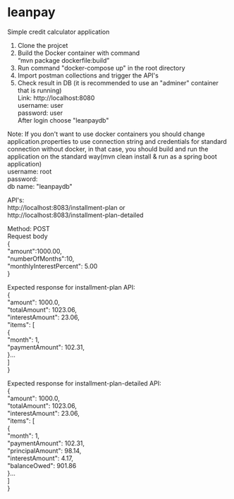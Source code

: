 # leanpay
Simple credit calculator application

1. Clone the projcet  
2. Build the Docker container with command  
	“mvn package dockerfile:build”  
3. Run command "docker-compose up" in the root directory  
4. Import postman collections and trigger the API's  
5. Check result in DB (it is recommended to use an "adminer" container that is running)  
	Link: http://localhost:8080  
	username: user  
	password: user  
	After login choose "leanpaydb"    
  
Note: If you don't want to use docker containers you should change application.properties to use connection string and credentials for standard connection without docker, in that case, you should build and run the application on the standard way(mvn clean install & run as a spring boot application)   
	username: root    
	password:    
	db name:  "leanpaydb"  
  	
API's:  
http://localhost:8083/installment-plan or  
http://localhost:8083/installment-plan-detailed  

Method: POST  
Request body  
{  
    "amount":1000.00,  
    "numberOfMonths":10,  
    "monthlyInterestPercent": 5.00  
} 

Expected response for installment-plan API:    
{  
    "amount": 1000.0,  
    "totalAmount": 1023.06,  
    "interestAmount": 23.06,  
    "items": [  
        {  
            "month": 1,  
            "paymentAmount": 102.31,  
        }...  
    ]  
} 

Expected response for installment-plan-detailed API:  
{  
    "amount": 1000.0,  
    "totalAmount": 1023.06,  
    "interestAmount": 23.06,  
    "items": [  
        {  
            "month": 1,  
            "paymentAmount": 102.31,  
            "principalAmount": 98.14,  
            "interestAmount": 4.17,  
            "balanceOwed": 901.86  
        }...  
    ]  
}  
